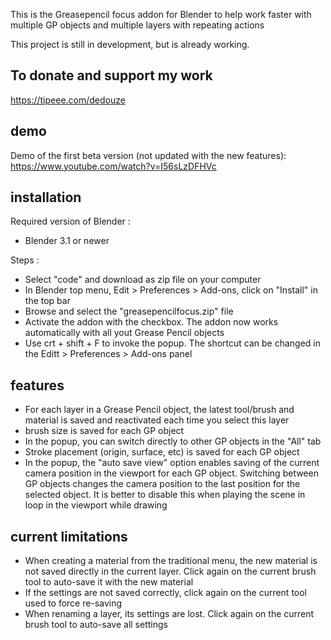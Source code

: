 This is the Greasepencil focus addon for Blender to help work faster with multiple GP objects and multiple layers with repeating actions

This project is still in development, but is already working.

## To donate and support my work
https://tipeee.com/dedouze

## demo 
Demo of the first beta version (not updated with the new features):
https://www.youtube.com/watch?v=I56sLzDFHVc

## installation
Required version of Blender :
- Blender 3.1 or newer

Steps :
- Select "code" and download as zip file on your computer
- In Blender top menu, Edit > Preferences > Add-ons, click on "Install" in the top bar
- Browse and select the "greasepencilfocus.zip" file
- Activate the addon with the checkbox. The addon now works automatically with all yout Grease Pencil objects
- Use crt + shift + F to invoke the popup. The shortcut can be changed in the Editt > Preferences > Add-ons panel

## features

- For each layer in a Grease Pencil object, the latest tool/brush and material is saved and reactivated each time you select this layer
- brush size is saved for each GP object
- In the popup, you can switch directly to other GP objects in the "All" tab
- Stroke placement (origin, surface, etc) is saved for each GP object
- In the popup, the "auto save view" option enables saving of the current camera position in the viewport for each GP object. Switching between GP objects changes the camera position to the last position for the selected object. It is better to disable this when playing the scene in loop in the viewport while drawing

## current limitations
- When creating a material from the traditional menu, the new material is not saved directly in the current layer. Click again on the current brush tool to auto-save it with the new material
- If the settings are not saved correctly, click again on the current tool used to force re-saving
- When renaming a layer, its settings are lost. Click again on the current brush tool to auto-save all settings
